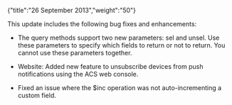 {"title":"26 September 2013","weight":"50"}

This update includes the following bug fixes and enhancements:

* The query methods support two new parameters: sel and unsel. Use these parameters to specify which fields to return or not to return. You cannot use these parameters together.

* Website: Added new feature to unsubscribe devices from push notifications using the ACS web console.

* Fixed an issue where the $inc operation was not auto-incrementing a custom field.
